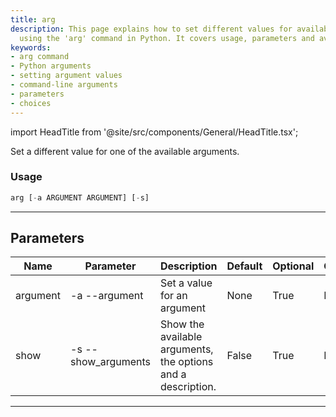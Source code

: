 ```yaml
---
title: arg
description: This page explains how to set different values for available arguments
  using the 'arg' command in Python. It covers usage, parameters and available choices.
keywords:
- arg command
- Python arguments
- setting argument values
- command-line arguments
- parameters
- choices
---
```


import HeadTitle from '@site/src/components/General/HeadTitle.tsx';

<HeadTitle title="portfolio /po/parameters/arg - Reference | OpenBB Terminal Docs" />

Set a different value for one of the available arguments.

### Usage

```python wordwrap
arg [-a ARGUMENT ARGUMENT] [-s]
```

---

## Parameters

| Name | Parameter | Description | Default | Optional | Choices |
| ---- | --------- | ----------- | ------- | -------- | ------- |
| argument | -a  --argument | Set a value for an argument | None | True | None |
| show | -s  --show_arguments | Show the available arguments, the options and a description. | False | True | None |

---
